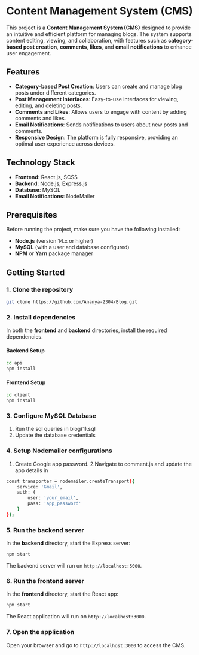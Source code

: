 
# Content Management System (CMS)

This project is a **Content Management System (CMS)** designed to provide an intuitive and efficient platform for managing blogs. The system supports content editing, viewing, and collaboration, with features such as **category-based post creation**, **comments**, **likes**, and **email notifications** to enhance user engagement.

## Features

- **Category-based Post Creation**: Users can create and manage blog posts under different categories.
- **Post Management Interfaces**: Easy-to-use interfaces for viewing, editing, and deleting posts.
- **Comments and Likes**: Allows users to engage with content by adding comments and likes.
- **Email Notifications**: Sends notifications to users about new posts and comments.
- **Responsive Design**: The platform is fully responsive, providing an optimal user experience across devices.

## Technology Stack

- **Frontend**: React.js, SCSS
- **Backend**: Node.js, Express.js
- **Database**: MySQL
- **Email Notifications**: NodeMailer 

## Prerequisites

Before running the project, make sure you have the following installed:

- **Node.js** (version 14.x or higher)
- **MySQL** (with a user and database configured)
- **NPM** or **Yarn** package manager

## Getting Started

### 1. Clone the repository

```bash
git clone https://github.com/Ananya-2304/Blog.git
```

### 2. Install dependencies

In both the **frontend** and **backend** directories, install the required dependencies.

#### Backend Setup

```bash
cd api
npm install
```

#### Frontend Setup

```bash
cd client
npm install
```

### 3. Configure MySQL Database

1. Run the sql queries in blog(1).sql
2. Update the database credentials

### 4. Setup Nodemailer configurations
1. Create Google app password.
2.Navigate to comment.js and update the app details in 
```bash
const transporter = nodemailer.createTransport({
    service: 'Gmail',
    auth: {
        user: 'your_email',
        pass: 'app_password'
    }
});
```

### 5. Run the backend server

In the **backend** directory, start the Express server:

```bash
npm start
```

The backend server will run on `http://localhost:5000`.

### 6. Run the frontend server

In the **frontend** directory, start the React app:

```bash
npm start
```

The React application will run on `http://localhost:3000`.

### 7. Open the application

Open your browser and go to `http://localhost:3000` to access the CMS.

